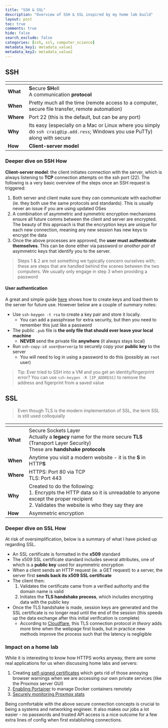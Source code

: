 ```yaml
---
title: "SSH & SSL"
description: "Overview of SSH & SSL inspired by my home lab build"
layout: post
toc: true
comments: true
hide: false
search_exclude: false
categories: [ssh, ssl, computer_science]
metadata_key1: metadata_value1
metadata_key2: metadata_value2
---
```


## SSH

| <!-- -->    | <!-- -->    |
|-------------|-------------|
| **What**         | **S**ecure **SH**ell <br> A communication **protocol**|
| **When** | Pretty much all the time (remote access to a computer, secure file transfer, remote automation)
| **Where** | Port 22 (this is the default, but can be any port) |
| **Why** | Its easy (especially on a Mac or Linux where you simply do `ssh craig@ip.add.ress`; Windows you use PuTTy) along with secure |
| **How** | **Client-server model** |

### Deeper dive on SSH How

**Client-server model**: the client initiates connection with the server, which is always listening to **TCP** connection attempts on the ssh port (22). The following is a very basic overview of the steps once an SSH request is triggered:

1. Both server and client make sure they *can* communicate with eachother (ie. they both use the same protocols and standards). This is usually never an issue if you are using updated OSes
2. A combination of asymmetric and symmetric encryption mechanisms ensure all future comms between the client and server are encrypted. The beauty of this approach is that the encryption keys are unique for each new connection, meaning any new session has new keys to encrypt the data
3. Once the above processes are approved, the **user must authenticate themselves**. This can be done either via password or *another pair* of asymmetric keys that identify you to the server.

> Steps 1 & 2 are not something we typically concern ourselves with; these are steps that are handled behind the scenes between the two computers. We usually only engage in step 3 when providing a password

#### User authentication

A great and simple guide [here](https://www.hostinger.com/tutorials/ssh/how-to-set-up-ssh-keys) shows how to create keys and load them to the server for future use. However below are a couple of summary notes:
* Use `ssh-keygen -t rsa` to create a key pair and store it locally.
	* You can add a passphrase for extra security, but then you need to remember this just like a password
* The public `.pub` file is **the only file that should ever leave your local machine**
	* **NEVER** send the private file **anywhere** (it always stays local)
* Run `ssh-copy-id user@serverip` to securely copy your **public key** to the server
	* You will need to log in using a password to do this (possibly as `root` user)

> Tip: Ever tried to SSH into a VM and you get an identity/fingerprint error? You can use `ssh-keygen -R [IP_ADDRESS]` to remove the address and figerprint from a saved value


## SSL

> Even though TLS is the modern implementation of SSL, the term SSL is still used colloquially

| <!-- -->    | <!-- -->    |
|-------------|-------------|
| **What**         | Secure Sockets Layer<br> Actually a **legacy** name for the more secure **TLS** (Transport Layer Security)<br> These are **handshake protocols**|
| **When** | Anytime you visit a modern website - it is the **S** in HTTP**S**
| **Where** | HTTPS: Port 80 via TCP<br> TLS: Port 443 |
| **Why** | Created to do the following:<br> 1. Encrypts the HTTP data so it is unreadable to anyone except the proper recipient <br> 2. Validates the website is who they say they are|
| **How** | Asymmetric encryption |

### Deeper dive on SSL How

At risk of oversimplification, below is a summary of what I have picked up regarding SSL.

* An SSL certificate is formatted in the **x509** standard
* The x509 SSL certificate standard includes several attributes, one of which is a **public key** used for asymmetric encryption
* When a client sends an HTTP request (ie. a GET request) to a server, the server first **sends back its x509 SSL certificate**
* The client then:
	1. Validates the certificate came from a verified authority and the domain name is valid
	2. Initiates the **TLS handshake process**, which includes encrypting data with the public key
* Once the TLS handshake is made, session keys are generated and the SSL certificate is no longer read until the end of the session (this speeds up the data exchange after this initial verification is complete)
	* According to [Cloudflare](https://www.cloudflare.com/en-ca/learning/ssl/transport-layer-security-tls/), this TLS connection protocol *in theory* adds more time when the webpage first loads, but in practice new methods improve the process such that the latency is negligible

### Impact on a home lab

While it is interesting to know how HTTPS works anyway, there are some real applications for us when discussing home labs and servers:

1. Creating [self-signed certificates](https://youtu.be/VH4gXcvkmOY) which gets rid of those annoying browser warnings when we are accessing our own private services (like the Proxmox server GUI)
2. [Enabling Portainer](https://www.the-digital-life.com/portainer-multiple-hosts/) to manage Docker containers remotely
3. [Securely monitoring Proxmox stats](https://www.the-digital-life.com/proxmox-monitoring/)

Being comfortable with the above secure connection concepts is crucial to being a systems and networking engineer. It also makes our jobs a lot easier - no passwords and trusted API access is a nice outcome for a few extra lines of config when first establishing connections.
